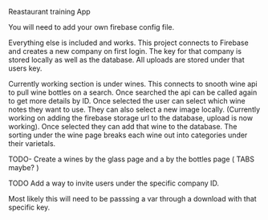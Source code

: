 Reastaurant training App

You will need to add your own firebase config file.

Everything else is included and works.  This project connects to Firebase and creates a new company on first login.  The key for that company is stored locally as well as the database.  All uploads are stored under that users key.  

Currently working section is under wines.  This connects to snooth wine api to pull wine bottles on a search.  Once searched the api can be called again to get more details by ID.  Once selected the user can select which wine notes they want to use.  They can also select a new image locally.  (Currently working on adding the firebase storage url to the database, upload is now working). Once selected they can add that wine to the database.  The sorting under the wine page breaks each wine out into categories under their varietals.  

TODO- Create a wines by the glass page and a by the bottles page ( TABS maybe? )

TODO
Add a way to invite users under the specific company ID.

Most likely this will need to be passsing a var through a download with that specific key.
